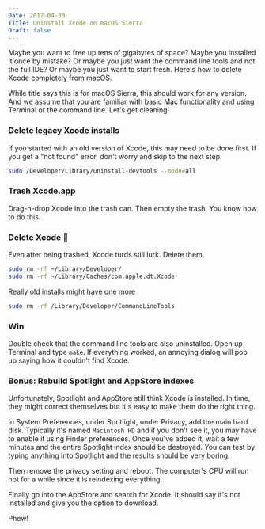 ```yaml
---
Date: 2017-04-30
Title: Uninstall Xcode on macOS Sierra
Draft: false
---
```


Maybe you want to free up tens of gigabytes of space?  Maybe you installed it
once by mistake?  Or maybe you just want the command line tools and not the
full IDE? Or maybe you just want to start fresh.  Here's how to delete
Xcode completely from macOS.

While title says this is for macOS Sierra, this should work for any version.
And we assume that you are familiar with basic Mac functionality and using Terminal or the
command line. Let's get cleaning!

### Delete legacy Xcode installs

If you started with an old version of Xcode, this
may need to be done first.  If you get a "not found" error, don't worry and
skip to the next step.

```bash
sudo /Developer/Library/uninstall-devtools --mode=all
```

### Trash Xcode.app

Drag-n-drop Xcode into the trash can.  Then empty the trash.  You know how to
do this.

### Delete Xcode 💩

Even after being trashed, Xcode turds still lurk.  Delete them.

```bash
sudo rm -rf ~/Library/Developer/
sudo rm -rf ~/Library/Caches/com.apple.dt.Xcode
```

Really old installs might have one more

```bash
sudo rm -rf /Library/Developer/CommandLineTools
```

### Win

Double check that the command line tools are also uninstalled. Open up Terminal and type `make`.  If everything worked, an annoying dialog will pop up saying how it couldn't find Xcode.

### Bonus: Rebuild Spotlight and AppStore indexes

Unfortunately, Spotlight and AppStore still think Xcode is installed.   In time, they might correct themselves but it's easy to make them do the right thing.

In System Preferences, under Spotlight, under Privacy, add the main hard disk.  Typically it's named `Macintosh HD` and if you don't see it, you may have to enable it using Finder preferences.  Once you've added it, wait a few minutes and the entire Spotlight index should be destroyed.  You can test by typing anything into Spotlight and the results should be very boring.

Then remove the privacy setting and reboot. The computer's CPU will run hot for a while since it is reindexing everything.  

Finally go into the AppStore and search for Xcode.  It should say it's not installed and give you the option to download. 

Phew!
